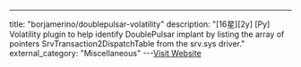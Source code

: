 ---
title: "borjamerino/doublepulsar-volatility"
description: "[16星][2y] [Py]  Volatility plugin to help identify DoublePulsar implant by listing the array of pointers SrvTransaction2DispatchTable from the srv.sys driver."
external_category: "Miscellaneous"
---[Visit Website](https://github.com/borjamerino/doublepulsar-volatility)

